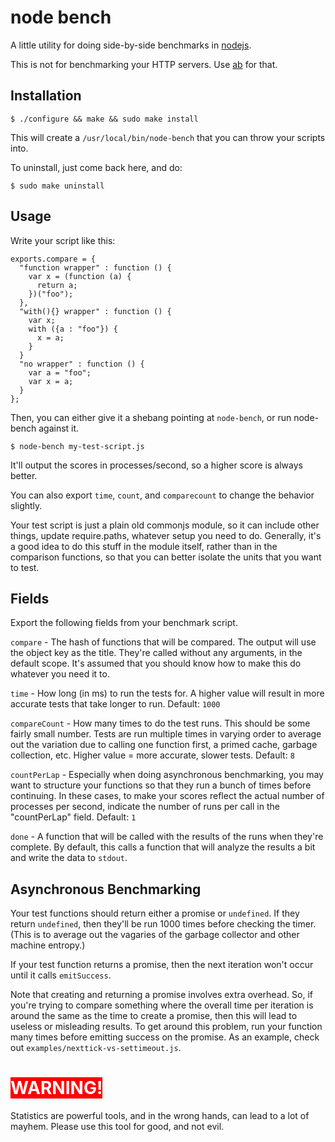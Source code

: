 # node bench

A little utility for doing side-by-side benchmarks in [nodejs](http://nodejs.org).

This is not for benchmarking your HTTP servers.  Use [ab](http://httpd.apache.org/docs/2.0/programs/ab.html) for that.

## Installation

    $ ./configure && make && sudo make install

This will create a `/usr/local/bin/node-bench` that you can throw your scripts into.

To uninstall, just come back here, and do:

    $ sudo make uninstall

## Usage

Write your script like this:

    exports.compare = {
      "function wrapper" : function () {
        var x = (function (a) {
          return a;
        })("foo");
      },
      "with(){} wrapper" : function () {
        var x;
        with ({a : "foo"}) {
          x = a;
        }
      }
      "no wrapper" : function () {
        var a = "foo";
        var x = a;
      }
    };

Then, you can either give it a shebang pointing at `node-bench`, or run node-bench against it.

    $ node-bench my-test-script.js

It'll output the scores in processes/second, so a higher score is always better.

You can also export `time`, `count`, and `comparecount` to change the behavior slightly.

Your test script is just a plain old commonjs module, so it can include other things, update require.paths, whatever setup you need to do.  Generally, it's a good idea to do this stuff in the module itself, rather than in the comparison functions, so that you can better isolate the units that you want to test.

## Fields

Export the following fields from your benchmark script.

`compare` - The hash of functions that will be compared.  The output will use the object key as the title.  They're called without any arguments, in the default scope.  It's assumed that you should know how to make this do whatever you need it to.

`time` - How long (in ms) to run the tests for.  A higher value will result in more accurate tests that take longer to run.  Default: `1000`

`compareCount` - How many times to do the test runs.  This should be some fairly small number.  Tests are run multiple times in varying order to average out the variation due to calling one function first, a primed cache, garbage collection, etc.  Higher value = more accurate, slower tests.  Default: `8`

`countPerLap` - Especially when doing asynchronous benchmarking, you may want to structure your functions so that they run a bunch of times before continuing.  In these cases, to make your scores reflect the actual number of processes per second, indicate the number of runs per call in the "countPerLap" field.  Default: `1`

`done` - A function that will be called with the results of the runs when they're complete.  By default, this calls a function that will analyze the results a bit and write the data to `stdout`.

## Asynchronous Benchmarking

Your test functions should return either a promise or `undefined`.  If they return `undefined`, then they'll be run 1000 times before checking the timer.  (This is to average out the vagaries of the garbage collector and other machine entropy.)

If your test function returns a promise, then the next iteration won't occur until it calls `emitSuccess`.

Note that creating and returning a promise involves extra overhead.  So, if you're trying to compare something where the overall time per iteration is around the same as the time to create a promise, then this will lead to useless or misleading results.  To get around this problem, run your function many times before emitting success on the promise.  As an example, check out `examples/nexttick-vs-settimeout.js`.

# <span style="background:red; color:white">WARNING!</span>

Statistics are powerful tools, and in the wrong hands, can lead to a lot of mayhem.  Please use this tool for good, and not evil.